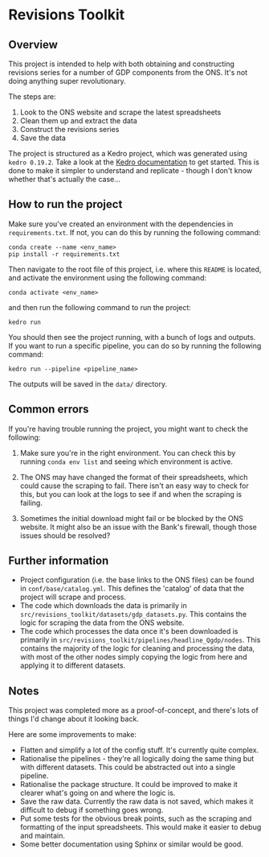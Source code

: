 # Revisions Toolkit

## Overview
This project is intended to help with both obtaining and constructing revisions series for a number of GDP components from the ONS. It's not doing anything super revolutionary.

The steps are:
1. Look to the ONS website and scrape the latest spreadsheets
2. Clean them up and extract the data
3. Construct the revisions series
4. Save the data

The project is structured as a Kedro project, which was generated using `kedro 0.19.2`. Take a look at the [Kedro documentation](https://docs.kedro.org/) to get started. This is done to make it simpler to understand and replicate - though I don't know whether that's actually the case...

## How to run the project
Make sure you've created an environment with the dependencies in `requirements.txt`. If not, you can do this by running the following command:

```miniconda3
conda create --name <env_name> 
pip install -r requirements.txt
```

Then navigate to the root file of this project, i.e. where this `README` is located, and activate the environment using the following command:

```miniconda3
conda activate <env_name>
```

and then run the following command to run the project:

```miniconda3
kedro run
```

You should then see the project running, with a bunch of logs and outputs. If you want to run a specific pipeline, you can do so by running the following command:

```miniconda3
kedro run --pipeline <pipeline_name>
```

The outputs will be saved in the `data/` directory.

## Common errors
If you're having trouble running the project, you might want to check the following:

1. Make sure you're in the right environment. You can check this by running `conda env list` and seeing which environment is active.

2. The ONS may have changed the format of their spreadsheets, which could cause the scraping to fail. There isn't an easy way to check for this, but you can look at the logs to see if and when the scraping is failing.

3. Sometimes the initial download might fail or be blocked by the ONS website. It might also be an issue with the Bank's firewall, though those issues should be resolved?

## Further information
* Project configuration (i.e. the base links to the ONS files) can be found in `conf/base/catalog.yml`. This defines the 'catalog' of data that the project will scrape and process.
* The code which downloads the data is primarily in `src/revisions_toolkit/datasets/gdp_datasets.py`. This contains the logic for scraping the data from the ONS website.
* The code which processes the data once it's been downloaded is primarily in `src/revisions_toolkit/pipelines/headline_Qgdp/nodes`. This contains the majority of the logic for cleaning and processing the data, with most of the other nodes simply copying the logic from here and applying it to different datasets.


## Notes
This project was completed more as a proof-of-concept, and there's lots of things I'd change about it looking back.

Here are some improvements to make:
* Flatten and simplify a lot of the config stuff. It's currently quite complex.
* Rationalise the pipelines - they're all logically doing the same thing but with different datasets. This could be abstracted out into a single pipeline.
* Rationalise the package structure. It could be improved to make it clearer what's going on and where the logic is.
* Save the raw data. Currently the raw data is not saved, which makes it difficult to debug if something goes wrong.
* Put some tests for the obvious break points, such as the scraping and formatting of the input spreadsheets. This would make it easier to debug and maintain.
* Some better documentation using Sphinx or similar would be good.


